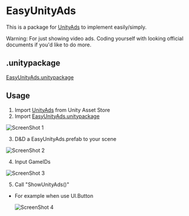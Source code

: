 # EasyUnityAds

This is a package for [UnityAds](https://unityads.unity3d.com/) to implement easily/simply.

Warning: For just showing video ads. Coding yourself with looking official documents if you'd like to do more.

## .unitypackage

[EasyUnityAds.unitypackage](https://github.com/yasuyuki-kamata/EasyUnityAds/releases/download/v1.2/EasyUnityAds.unitypackage)

## Usage

1. Import [UnityAds](https://www.assetstore.unity3d.com/en/#!/content/21027) from Unity Asset Store
2. Import [EasyUnityAds.unitypackage](https://github.com/yasuyuki-kamata/EasyUnityAds/releases/download/v1.2/EasyUnityAds.unitypackage)

  ![ScreenShot 1][ss1]

3. D&D a EasyUnityAds.prefab to your scene

  ![ScreenShot 2][ss2]

4. Input GameIDs

  ![ScreenShot 3][ss3]

5. Call "ShowUnityAds()"
  * For example when use UI.Button

    ![ScreenShot 4][ss4]

[ss1]: http://yasuyuki-kamata.github.io/images/EasyUnityAds/ss1.png
[ss2]: http://yasuyuki-kamata.github.io/images/EasyUnityAds/ss2.png
[ss3]: http://yasuyuki-kamata.github.io/images/EasyUnityAds/ss3.png
[ss4]: http://yasuyuki-kamata.github.io/images/EasyUnityAds/ss4.png
